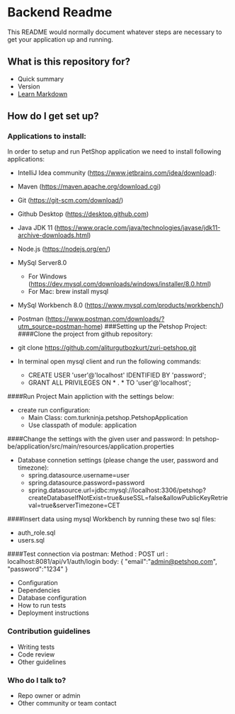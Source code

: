 # Backend Readme #

This README would normally document whatever steps are necessary to get your application up and running.

## What is this repository for? ###

* Quick summary
* Version
* [Learn Markdown](https://bitbucket.org/tutorials/markdowndemo)

## How do I get set up? ###

### Applications to install:
In order to setup and run PetShop application we need to install following applications:
* IntelliJ Idea community (https://www.jetbrains.com/idea/download):
* Maven (https://maven.apache.org/download.cgi)
* Git (https://git-scm.com/download/)
* Github Desktop (https://desktop.github.com)
* Java JDK 11 (https://www.oracle.com/java/technologies/javase/jdk11-archive-downloads.html)
* Node.js (https://nodejs.org/en/)
* MySql Server8.0 
  * For Windows (https://dev.mysql.com/downloads/windows/installer/8.0.html)
  * For Mac:
  brew install mysql
* MySql Workbench 8.0 (https://www.mysql.com/products/workbench/)
* Postman (https://www.postman.com/downloads/?utm_source=postman-home)
###Setting up the Petshop Project:
####Clone the project from github repository:

* git clone https://github.com/aliturgutbozkurt/zuri-petshop.git
* In terminal open mysql client and run the following commands:
    * CREATE USER 'user'@'localhost' IDENTIFIED BY 'password'; 
    * GRANT ALL PRIVILEGES ON * . * TO 'user'@'localhost';

####Run Project Main appliction with the settings below:
* create run configuration:
  * Main Class: com.turkninja.petshop.PetshopApplication
  * Use classpath of module: application 
  
####Change the settings with the given user and password:
In petshop-be/application/src/main/resources/application.properties 

* Database connetion settings (please change the user, password and timezone):
  * spring.datasource.username=user
  * spring.datasource.password=password
  * spring.datasource.url=jdbc:mysql://localhost:3306/petshop?createDatabaseIfNotExist=true&useSSL=false&allowPublicKeyRetrieval=true&serverTimezone=CET

####Insert data using mysql Workbench by running these two sql files:
* auth_role.sql
* users.sql

####Test connection via postman: 
Method : POST
url : localhost:8081/api/v1/auth/login
body:
{
"email":"admin@petshop.com",
"password":"1234"
}

* Configuration
* Dependencies
* Database configuration
* How to run tests
* Deployment instructions

### Contribution guidelines ###

* Writing tests
* Code review
* Other guidelines

### Who do I talk to? ###

* Repo owner or admin
* Other community or team contact
